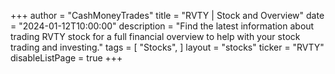 +++
author = "CashMoneyTrades"
title = "RVTY | Stock and Overview"
date = "2024-01-12T10:00:00"
description = "Find the latest information about trading RVTY stock for a full financial overview to help with your stock trading and investing."
tags = [
   "Stocks",
]
layout = "stocks"
ticker = "RVTY"
disableListPage = true
+++
